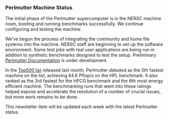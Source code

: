 ### Perlmutter Machine Status

The initial phase of the Perlmutter supercomputer is in the NERSC machine room, 
booting and running benchmarks successfully. We continue configuring and testing
the machine. 

We've begun the process of integrating the community and home file 
systems into the machine. NERSC staff are beginning to set up the software 
environment. Some test jobs with real user applications are being run in 
addition to synthetic benchmarks designed to test the setup. Preliminary 
[Perlmutter Documentation](https://docs.nersc.gov/systems/perlmutter/) 
is under development. 

In the [Top500 list](https://top500.org/news/fugaku-holds-top-spot-exascale-remains-elusive/)
released last month, Perlmutter debuted as the 5th fastest machine on the list, 
achieving 64.6 Pflop/s on the HPL benchmark. It also ranked as the 3rd fastest 
for the HPCG benchmark and the 6th most energy efficient machine. The 
benchmarking runs that went into these ratings helped expose and accelerate 
the resolution of a number of crucial issues, but more work remains to be done.

This newsletter item will be updated each week with the latest Perlmutter 
status.
